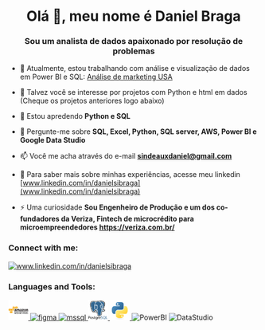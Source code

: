 <h1 align="center">Olá 👋, meu nome é Daniel Braga</h1>
<h3 align="center">Sou um analista de dados apaixonado por resolução de problemas</h3>

- 🔭 Atualmente, estou trabalhando com análise e visualização de dados em Power BI e SQL: [Análise de marketing USA](https://shre.ink/jl2)

- 👯 Talvez você se interesse por projetos com Python e html em dados (Cheque os projetos anteriores logo abaixo)

- 🌱 Estou apredendo **Python e SQL**

- 💬 Pergunte-me sobre **SQL, Excel, Python, SQL server, AWS, Power BI e Google Data Studio**

- 📫 Você me acha através do e-mail **sindeauxdaniel@gmail.com**

- 📄 Para saber mais sobre minhas experiências, acesse meu linkedin [www.linkedin.com/in/danielsibraga](www.linkedin.com/in/danielsibraga)

- ⚡ Uma curiosidade **Sou Engenheiro de Produção e um dos co-fundadores da Veriza, Fintech de microcrédito para microempreendedores https://veriza.com.br/**

<h3 align="left">Connect with me:</h3>
<p align="left">
<a href="https://linkedin.com/in/www.linkedin.com/in/danielsibraga" target="blank"><img align="center" src="https://raw.githubusercontent.com/rahuldkjain/github-profile-readme-generator/master/src/images/icons/Social/linked-in-alt.svg" alt="www.linkedin.com/in/danielsibraga" height="30" width="40" /></a>
</p>

<h3 align="left">Languages and Tools:</h3>
<p align="left"> <a href="https://aws.amazon.com" target="_blank" rel="noreferrer"> <img src="https://raw.githubusercontent.com/devicons/devicon/master/icons/amazonwebservices/amazonwebservices-original-wordmark.svg" alt="aws" width="40" height="40"/> </a> <a href="https://www.figma.com/" target="_blank" rel="noreferrer"> <img src="https://www.vectorlogo.zone/logos/figma/figma-icon.svg" alt="figma" width="40" height="40"/> </a> <a href="https://www.microsoft.com/en-us/sql-server" target="_blank" rel="noreferrer"> <img src="https://www.svgrepo.com/show/303229/microsoft-sql-server-logo.svg" alt="mssql" width="40" height="40"/> </a> <a href="https://www.postgresql.org" target="_blank" rel="noreferrer"> <img src="https://raw.githubusercontent.com/devicons/devicon/master/icons/postgresql/postgresql-original-wordmark.svg" alt="postgresql" width="40" height="40"/> </a> <a href="https://www.python.org" target="_blank" rel="noreferrer"> <img src="https://raw.githubusercontent.com/devicons/devicon/master/icons/python/python-original.svg" alt="python" width="40" height="40"/> </a> <img src="https://upload.wikimedia.org/wikipedia/commons/c/c9/Power_bi_logo_black.svg" alt="PowerBI" width="40" height="40"/> </a> <img src="https://www.signativa.com.br/wp-content/uploads/2017/10/google-data-studio.png" alt="DataStudio" width="60" height="40"/> </a> </p>

<!--
**danielsbraga/danielsbraga** is a ✨ _special_ ✨ repository because its `README.md` (this file) appears on your GitHub profile.

Here are some ideas to get you started:

- 🔭 I’m currently working on ...
- 🌱 I’m currently learning ...
- 👯 I’m looking to collaborate on ...
- 🤔 I’m looking for help with ...
- 💬 Ask me about ...
- 📫 How to reach me: ...
- 😄 Pronouns: ...
- ⚡ Fun fact: ...
-->

